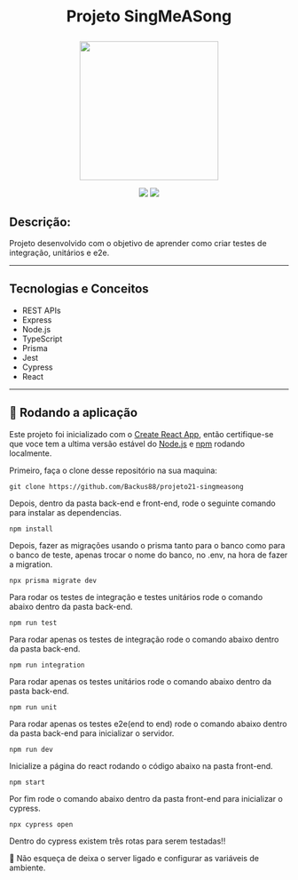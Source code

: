 # <p align = "center"> Projeto SingMeASong </p>

<p align="center">
   <img src="https://img.freepik.com/free-vector/retro-monochrome-music-microphone-concept_225004-1213.jpg?w=2000" width="250" height="250"/>
</p>

<p align = "center">
   <img src="https://img.shields.io/badge/author-Luis Fernando-4dae71?style=flat-square" />
   <img src="https://img.shields.io/github/languages/count/Backus88/projeto21-singmeasong?color=4dae71&style=flat-square" />
</p>


##   Descrição:

Projeto desenvolvido com o objetivo de aprender como criar testes de integração, unitários e e2e.

***

##  Tecnologias e Conceitos

- REST APIs
- Express
- Node.js
- TypeScript
- Prisma
- Jest
- Cypress
- React

***



## 🏁 Rodando a aplicação

Este projeto foi inicializado com o [Create React App](https://github.com/facebook/create-react-app), então certifique-se que voce tem a ultima versão estável do [Node.js](https://nodejs.org/en/download/) e [npm](https://www.npmjs.com/) rodando localmente.

Primeiro, faça o clone desse repositório na sua maquina:

```
git clone https://github.com/Backus88/projeto21-singmeasong
```

Depois, dentro da pasta back-end e front-end, rode o seguinte comando para instalar as dependencias.

```
npm install
```
Depois, fazer as migrações usando o prisma tanto para o banco como para o banco de teste, apenas trocar o nome do banco, no .env, na hora de fazer a migration.

```
npx prisma migrate dev 
```

Para rodar os testes de integração e testes unitários rode o comando abaixo dentro da pasta back-end.

```
npm run test
```

Para rodar apenas os testes de integração rode o comando abaixo dentro da pasta back-end. 

```
npm run integration
```

Para rodar apenas os testes unitários rode o comando abaixo dentro da pasta back-end. 

```
npm run unit
```

Para rodar apenas os testes e2e(end to end) rode o comando abaixo dentro da pasta back-end para inicializar o servidor. 

```
npm run dev
```

Inicialize a página do react rodando o código abaixo na pasta front-end.
```
npm start
```

Por fim rode o comando abaixo dentro da pasta front-end para inicializar o cypress.
```
npx cypress open
```

Dentro do cypress existem três rotas para serem testadas!!

:stop_sign: Não esqueça de deixa o server ligado e configurar as variáveis de ambiente.
